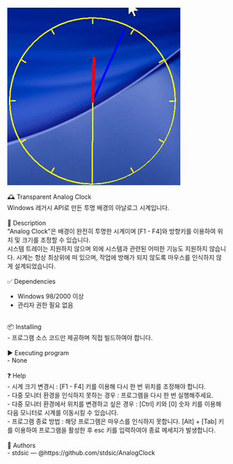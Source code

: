 ![아날로그 시계 프로그램 실행 화면 GIF](./Images/Analogclock.gif)

🕰️ Transparent Analog Clock<br>
Windows 레거시 API로 만든 투명 배경의 아날로그 시계입니다.<br>
<br>
🧾 Description<br>
"Analog Clock"은 배경이 완전히 투명한 시계이며 [F1 - F4]와 방향키를 이용하여 위치 및 크기를 조정할 수 있습니다.<br>
시스템 트레이는 지원하지 않으며 외에 시스템과 관련된 어떠한 기능도 지원하지 않습니다. 시계는 항상 최상위에 떠 있으며, 작업에 방해가 되지 않도록 마우스를 인식하지 않게 설계되었습니다.<br>
<br>
✅ Dependencies
- Windows 98/2000 이상
- 관리자 권한 필요 없음
<br>
📦 Installing<br>
- 프로그램 소스 코드만 제공하며 직접 빌드하여야 합니다.<br>
<br>
▶️ Executing program<br>
- None<br>
<br>
❓ Help<br>
- 시계 크기 변경시 : [F1 - F4] 키를 이용해 다시 한 번 위치를 조정해야 합니다.<br>
- 다중 모니터 환경을 인식하지 못하는 경우 : 프로그램을 다시 한 번 실행해주세요.<br>
- 다중 모니터 환경에서 위치를 변경하고 싶은 경우 : [Ctrl] 키와 [0] 숫자 키를 이용해 다음 모니터로 시계를 이동시킬 수 있습니다.<br>
- 프로그램 종료 방법 : 해당 프로그램은 마우스를 인식하지 못합니다. [Alt] + [Tab] 키를 이용하여 프로그램을 활성한 후 esc 키를 입력하여야 종료 메세지가 발생합니다.<br>
<br>
👤 Authors<br>
- stdsic — @https://github.com/stdsic/AnalogClock<br>
